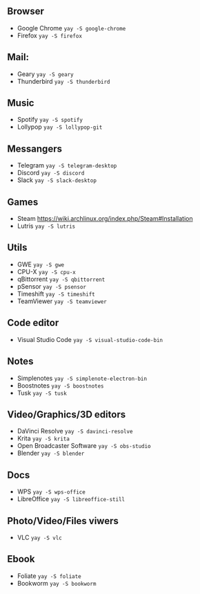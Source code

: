 
## Browser
 - Google Chrome `yay -S google-chrome`
 - Firefox `yay -S firefox`

## Mail:
 - Geary `yay -S geary`
 - Thunderbird `yay -S thunderbird`

## Music
 - Spotify `yay -S spotify`
 - Lollypop `yay -S lollypop-git`

## Messangers
 - Telegram `yay -S telegram-desktop`
 - Discord `yay -S discord`
 - Slack `yay -S slack-desktop`

## Games
 - Steam https://wiki.archlinux.org/index.php/Steam#Installation
 - Lutris `yay -S lutris`

## Utils
 - GWE `yay -S gwe`
 - CPU-X `yay -S cpu-x`
 - qBittorrent `yay -S qbittorrent`
 - pSensor `yay -S psensor`
 - Timeshift `yay -S timeshift`
 - TeamViewer `yay -S teamviewer`

## Code editor
 - Visual Studio Code `yay -S visual-studio-code-bin`

## Notes
 - Simplenotes `yay -S simplenote-electron-bin`
 - Boostnotes `yay -S boostnotes`
 - Tusk `yay -S tusk`

## Video/Graphics/3D editors
 - DaVinci Resolve `yay -S davinci-resolve`
 - Krita `yay -S krita`
 - Open Broadcaster Software `yay -S obs-studio`
 - Blender `yay -S blender`

## Docs
 - WPS `yay -S wps-office`
 - LibreOffice `yay -S libreoffice-still`

## Photo/Video/Files viwers
 - VLC `yay -S vlc`

## Ebook
 - Foliate `yay -S foliate`
 - Bookworm `yay -S bookworm`
